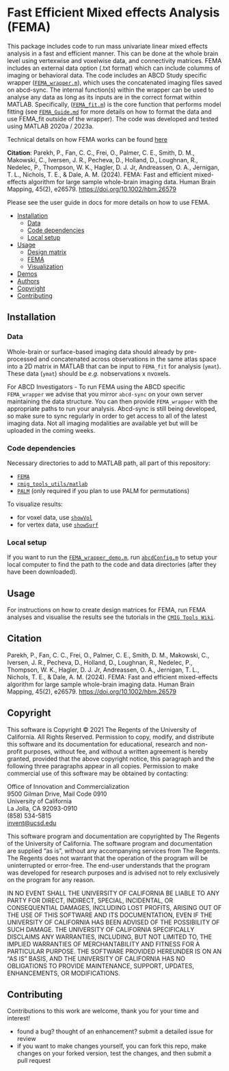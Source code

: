 # Fast Efficient Mixed effects Analysis (FEMA)

This package includes code to run mass univariate linear mixed effects analysis in a fast and efficient manner.  This can be done at the whole brain level using vertexwise and voxelwise data, and connectivity matrices.  FEMA includes an external data option (.txt format) which can include columms of imaging or behavioral data.  The code includes an ABCD Study specific wrapper ([`FEMA_wrapper.m`](FEMA/FEMA_wrapper.m)), which uses the concatenated imaging files saved on abcd-sync.  The internal function(s) within the wrapper can be used to analyse any data as long as its inputs are in the correct format within MATLAB.  Specifically, ([`FEMA_fit.m`](FEMA/FEMA_fit.m)) is the core function that performs model fitting (see [`FEMA_Guide.md`](Guide_FEMA.md) for more details on how to format the data and use FEMA_fit outside of the wrapper). The code was developed and tested using MATLAB 2020a / 2023a.

Technical details on how FEMA works can be found [here](https://doi.org/10.1002/hbm.26579)

**Citation**: Parekh, P., Fan, C. C., Frei, O., Palmer, C. E., Smith, D. M., Makowski, C., Iversen, J. R., Pecheva, D., Holland, D., Loughnan, R., Nedelec, P., Thompson, W. K., Hagler, D. J. Jr, Andreassen, O. A., Jernigan, T. L., Nichols, T. E., & Dale, A. M. (2024). FEMA: Fast and efficient mixed-effects algorithm for large sample whole-brain imaging data. Human Brain Mapping, 45(2), e26579. https://doi.org/10.1002/hbm.26579 

Please see the user guide in docs for more details on how to use FEMA.

* [Installation](#installation)
  + [Data](#data)
  + [Code dependencies](#code-dependencies)
  + [Local setup](#local-setup)
* [Usage](#usage)
  + [Design matrix](#design-matrix)
  + [FEMA](#fema)
  + [Visualization](#visualization)
* [Demos](#demos)
* [Authors](#authors)
* [Copyright](#copyright)
* [Contributing](#contributing)

## Installation
### Data
Whole-brain or surface-based imaging data should already by pre-processed and concatenated across observations in the same atlas space into a 2D matrix in MATLAB that can be input to `FEMA_fit` for analysis (`ymat`).  These data (`ymat`) should be *e.g.* nobservations x nvoxels.

For ABCD Investigators - To run FEMA using the ABCD specific `FEMA_wrapper` we advise that you mirror `abcd-sync` on your own server maintaining the data structure.  You can then provide `FEMA_wrapper` with the appropriate paths to run your analysis.  Abcd-sync is still being developed, so make sure to sync regularly in order to get access to all of the latest imaging data.  Not all imaging modalities are available yet but will be uploaded in the coming weeks.

### Code dependencies
Necessary directories to add to MATLAB path, all part of this repository:
- [`FEMA`](FEMA)
- [`cmig_tools_utils/matlab`](cmig_tools_utils/matlab)
- [`PALM`](https://fsl.fmrib.ox.ac.uk/fsl/fslwiki/PALM) (only required if you plan to use PALM for permutations)

To visualize results:
- for voxel data, use [`showVol`](showVol)
- for vertex data, use [`showSurf`](showSurf)

### Local setup
If you want to run the [`FEMA_wrapper_demo.m`](ABCD_DEMOS/FEMA_wrapper_demo.m), run [`abcdConfig.m`](cmig_tools_utils/matlab/abcdConfig.m) to setup your local computer to find the path to the code and data directories (after they have been downloaded).


## Usage
For instructions on how to create design matrices for FEMA, run FEMA analyses and visualise the results see the tutorials in the [`CMIG Tools Wiki`](https://github.com/cmig-research-group/cmig_tools/wiki). 

## Citation
Parekh, P., Fan, C. C., Frei, O., Palmer, C. E., Smith, D. M., Makowski, C., Iversen, J. R., Pecheva, D., Holland, D., Loughnan, R., Nedelec, P., Thompson, W. K., Hagler, D. J. Jr, Andreassen, O. A., Jernigan, T. L., Nichols, T. E., & Dale, A. M. (2024). FEMA: Fast and efficient mixed-effects algorithm for large sample whole-brain imaging data. Human Brain Mapping, 45(2), e26579. https://doi.org/10.1002/hbm.26579

## Copyright

This software is Copyright © 2021 The Regents of the University of California. All Rights Reserved. Permission to copy, modify, and distribute this software and its documentation for educational, research and non-profit purposes, without fee, and without a written agreement is hereby granted, provided that the above copyright notice, this paragraph and the following three paragraphs appear in all copies. Permission to make commercial use of this software may be obtained by contacting:

Office of Innovation and Commercialization  
9500 Gilman Drive, Mail Code 0910  
University of California  
La Jolla, CA 92093-0910  
(858) 534-5815  
invent@ucsd.edu

This software program and documentation are copyrighted by The Regents of the University of California. The software program and documentation are supplied “as is”, without any accompanying services from The Regents. The Regents does not warrant that the operation of the program will be uninterrupted or error-free. The end-user understands that the program was developed for research purposes and is advised not to rely exclusively on the program for any reason.

IN NO EVENT SHALL THE UNIVERSITY OF CALIFORNIA BE LIABLE TO ANY PARTY FOR DIRECT, INDIRECT, SPECIAL, INCIDENTAL, OR CONSEQUENTIAL DAMAGES, INCLUDING LOST PROFITS, ARISING OUT OF THE USE OF THIS SOFTWARE AND ITS DOCUMENTATION, EVEN IF THE UNIVERSITY OF CALIFORNIA HAS BEEN ADVISED OF THE POSSIBILITY OF SUCH DAMAGE. THE UNIVERSITY OF CALIFORNIA SPECIFICALLY DISCLAIMS ANY WARRANTIES, INCLUDING, BUT NOT LIMITED TO, THE IMPLIED WARRANTIES OF MERCHANTABILITY AND FITNESS FOR A PARTICULAR PURPOSE. THE SOFTWARE PROVIDED HEREUNDER IS ON AN “AS IS” BASIS, AND THE UNIVERSITY OF CALIFORNIA HAS NO OBLIGATIONS TO PROVIDE MAINTENANCE, SUPPORT, UPDATES, ENHANCEMENTS, OR MODIFICATIONS.

## Contributing
Contributions to this work are welcome, thank you for your time and interest! 
- found a bug? thought of an enhancement? submit a detailed issue for review
- if you want to make changes yourself, you can fork this repo, make changes on your forked version, test the changes, and then submit a pull request
